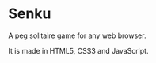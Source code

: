 Senku
============
A peg solitaire game for any web browser.

It is made in HTML5, CSS3 and JavaScript.
